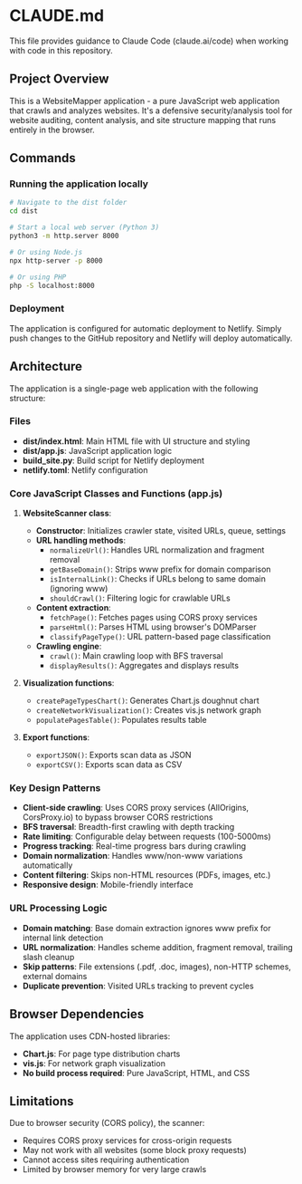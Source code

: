 # CLAUDE.md

This file provides guidance to Claude Code (claude.ai/code) when working with code in this repository.

## Project Overview

This is a WebsiteMapper application - a pure JavaScript web application that crawls and analyzes websites. It's a defensive security/analysis tool for website auditing, content analysis, and site structure mapping that runs entirely in the browser.

## Commands

### Running the application locally
```bash
# Navigate to the dist folder
cd dist

# Start a local web server (Python 3)
python3 -m http.server 8000

# Or using Node.js
npx http-server -p 8000

# Or using PHP
php -S localhost:8000
```

### Deployment
The application is configured for automatic deployment to Netlify. Simply push changes to the GitHub repository and Netlify will deploy automatically.

## Architecture

The application is a single-page web application with the following structure:

### Files
- **dist/index.html**: Main HTML file with UI structure and styling
- **dist/app.js**: JavaScript application logic  
- **build_site.py**: Build script for Netlify deployment
- **netlify.toml**: Netlify configuration

### Core JavaScript Classes and Functions (app.js)

1. **WebsiteScanner class**:
   - **Constructor**: Initializes crawler state, visited URLs, queue, settings
   - **URL handling methods**: 
     - `normalizeUrl()`: Handles URL normalization and fragment removal
     - `getBaseDomain()`: Strips www prefix for domain comparison
     - `isInternalLink()`: Checks if URLs belong to same domain (ignoring www)
     - `shouldCrawl()`: Filtering logic for crawlable URLs
   - **Content extraction**:
     - `fetchPage()`: Fetches pages using CORS proxy services
     - `parseHtml()`: Parses HTML using browser's DOMParser
     - `classifyPageType()`: URL pattern-based page classification
   - **Crawling engine**:
     - `crawl()`: Main crawling loop with BFS traversal
     - `displayResults()`: Aggregates and displays results

2. **Visualization functions**:
   - `createPageTypesChart()`: Generates Chart.js doughnut chart
   - `createNetworkVisualization()`: Creates vis.js network graph
   - `populatePagesTable()`: Populates results table

3. **Export functions**:
   - `exportJSON()`: Exports scan data as JSON
   - `exportCSV()`: Exports scan data as CSV

### Key Design Patterns

- **Client-side crawling**: Uses CORS proxy services (AllOrigins, CorsProxy.io) to bypass browser CORS restrictions
- **BFS traversal**: Breadth-first crawling with depth tracking
- **Rate limiting**: Configurable delay between requests (100-5000ms)
- **Progress tracking**: Real-time progress bars during crawling
- **Domain normalization**: Handles www/non-www variations automatically
- **Content filtering**: Skips non-HTML resources (PDFs, images, etc.)
- **Responsive design**: Mobile-friendly interface

### URL Processing Logic

- **Domain matching**: Base domain extraction ignores www prefix for internal link detection
- **URL normalization**: Handles scheme addition, fragment removal, trailing slash cleanup
- **Skip patterns**: File extensions (.pdf, .doc, images), non-HTTP schemes, external domains
- **Duplicate prevention**: Visited URLs tracking to prevent cycles

## Browser Dependencies

The application uses CDN-hosted libraries:
- **Chart.js**: For page type distribution charts
- **vis.js**: For network graph visualization
- **No build process required**: Pure JavaScript, HTML, and CSS

## Limitations

Due to browser security (CORS policy), the scanner:
- Requires CORS proxy services for cross-origin requests
- May not work with all websites (some block proxy requests)
- Cannot access sites requiring authentication
- Limited by browser memory for very large crawls